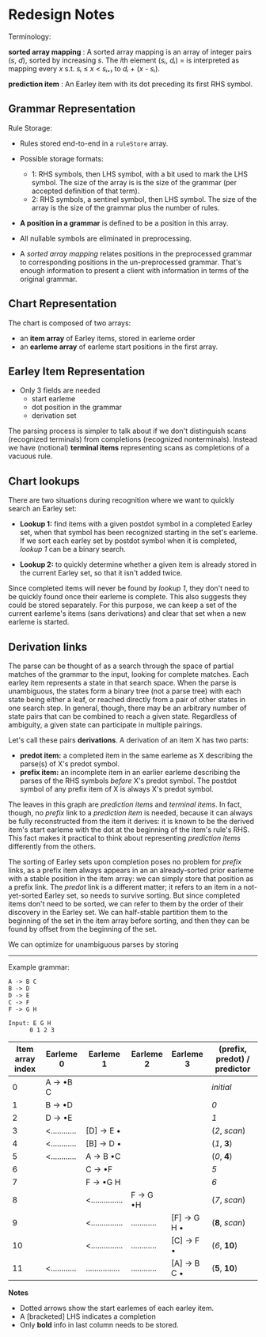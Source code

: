 # Redesign Notes

Terminology:

**sorted array mapping**
: A sorted array mapping is an array of integer pairs (*s*, *d*), sorted by
  increasing *s*. The *i*th element (*sᵢ*, *dᵢ*) = is interpreted as mapping every
  *x* s.t. *sᵢ* ≤ *x* < *sᵢ₊₁* to *dᵢ* + (*x* - *sᵢ*).

**prediction item**
: An Earley item with its dot preceding its first RHS symbol.

## Grammar Representation

Rule Storage:
- Rules stored end-to-end in a `ruleStore` array.
- Possible storage formats: 
  - 1: RHS symbols, then LHS symbol, with a bit used to mark the LHS symbol.
    The size of the array is is the size of the grammar (per accepted definition
    of that term).
  - 2: RHS symbols, a sentinel symbol, then LHS symbol.  The size of the array
    is the size of the grammar plus the number of rules.
- **A position in a grammar** is defined to be a position in this array.
  
- All nullable symbols are eliminated in preprocessing.

- A *sorted array mapping* relates positions in the preprocessed grammar to
  corresponding positions in the un-preprocessed grammar.  That's enough
  information to present a client with information in terms of the original
  grammar.

## Chart Representation

The chart is composed of two arrays:
- an **item array** of Earley items, stored in earleme order
- an **earleme array** of earleme start positions in the first array.

## Earley Item Representation

- Only 3 fields are needed
  - start earleme
  - dot position in the grammar
  - derivation set

The parsing process is simpler to talk about if we don't distinguish scans
(recognized terminals) from completions (recognized nonterminals).  Instead we
have (notional) **terminal items** representing scans as completions of a vacuous
rule.

## Chart lookups

There are two situations during recognition where we want to quickly search an
Earley set:

- **Lookup 1:** find items with a given postdot symbol in a completed Earley
  set, when that symbol has been recognized starting in the set's earleme. If we
  sort each earley set by postdot symbol when it is completed, *lookup 1* can
  be a binary search.
  
- **Lookup 2:** to quickly determine whether a given item is already stored in
  the current Earley set, so that it isn't added twice.
   
Since completed items will never be found by *lookup 1*, they don't need to be
quickly found once their earleme is complete.  This also suggests they could be
stored separately. For this purpose, we can keep a set of the current earleme's
items (sans derivations) and clear that set when a new earleme is started.

## Derivation links

The parse can be thought of as a search through the space of partial matches of
the grammar to the input, looking for complete matches. Each earley item
represents a state in that search space.  When the parse is unambiguous, the
states form a binary tree (not a parse tree) with each state being either a
leaf, or reached directly from a pair of other states in one search step. In
general, though, there may be an arbitrary number of state pairs that can be
combined to reach a given state. Regardless of ambiguity, a given state can
participate in multiple pairings.

Let's call these pairs **derivations**.  A derivation of an item X has two parts:
- **predot item:** a completed item in the same earleme as X describing the
  parse(s) of X's predot symbol.
- **prefix item:** an incomplete item in an earlier earleme describing the
  parses of the RHS symbols *before* X's predot symbol. The postdot symbol of
  any prefix item of X is always X's predot symbol.

The leaves in this graph are *prediction items* and *terminal items*.  In fact,
though, no *prefix* link to a *prediction item* is needed, because it can always
be fully reconstructed from the item it derives: it is known to be the derived
item's start earleme with the dot at the beginning of the item's rule's RHS.
This fact makes it practical to think about representing *prediction items*
differently from the others.

The sorting of Earley sets upon completion poses no problem for *prefix* links,
as a prefix item always appears in an an already-sorted prior earleme with a
stable position in the item array: we can simply store that position as a prefix
link.  The *predot* link is a different matter; it refers to an item in a
not-yet-sorted Earley set, so needs to survive sorting.  But since completed
items don't need to be sorted, we can refer to them by the order of their
discovery in the Earley set.  We can half-stable partition them to the beginning
of the set in the item array before sorting, and then they can be found by
offset from the beginning of the set.

We can optimize for unambiguous parses by storing 

---------------

Example grammar:

```bnf
A -> B C
B -> D
D -> E
C -> F
F -> G H
```

```
Input: E G H
      0 1 2 3
```

| Item array index | Earleme 0     | Earleme 1        | Earleme 2    | Earleme 3     | (prefix, predot) / predictor |
|------------------|---------------|------------------|--------------|---------------|------------------------------|
| 0                | A -> •B  C    |                  |              |               | *initial*                    |
| 1                | B -> •D       |                  |              |               | *0*                          |
| 2                | D -> •E       |                  |              |               | *1*                          |
| 3                | <............ | [D] -> E •       |              |               | (*2*, *scan*)                |
| 4                | <............ | [B] -> D •       |              |               | (*1*, **3**)                 |
| 5                | <............ | A   -> B •C      |              |               | (*0*, **4**)                 |
| 6                |               | C   ->   •F      |              |               | *5*                          |
| 7                |               | F   ->   •G H    |              |               | *6*                          |
| 8                |               | <............... | F -> G •H    |               | (*7*, *scan*)                |
| 9                |               | <............... | ............ | [F] -> G  H • | (**8**, *scan*)              |
| 10               |               | <............... | ............ | [C] ->    F • | (*6*, **10**)                |
| 11               | <............ | ................ | ............ | [A] -> B  C • | (**5**, **10**)              |


**Notes**
- Dotted arrows show the start earlemes of each earley item. 
- A [bracketed] LHS indicates a completion
- Only **bold** info in last column needs to be stored.

<!-- Local Variables: -->
<!-- fill-column: 80 -->
<!-- End: -->
